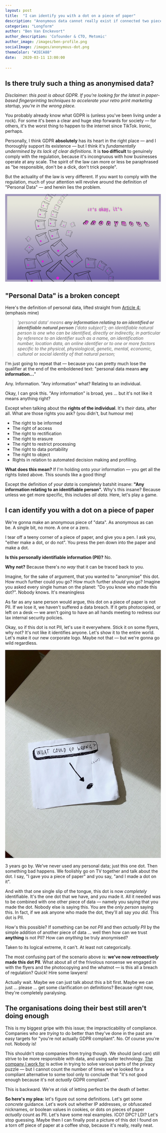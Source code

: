 ```yaml
---
layout: post
title:  "I can identify you with a dot on a piece of paper"
description: "Anonymous data cannot really exist if connected two pieces of data together identifies someone straight away. Therefore, the definitions we use for 'personal identifying information' should be changed in some way"
categories: "Longform"
author: "Ben Van Enckevort"
author_description: 'Cofounder & CTO, Metomic'
author_image: /images/ben-profile.png
socialImage: /images/anonymous-dot.png
themeColor: "#2ECA88"
date:   2020-03-11 13:00:00

---
```


## Is there truly such a thing as anonymised data?

*Disclaimer: this post is about GDPR. If you're looking for the latest in paper-based fingerprinting techniques to accelerate your retro print marketing startup, you're in the wrong place.*

You probably already know what GDPR is (unless you've been living under a rock). For some it's been a clear and huge step forwards for society — for others, it's the worst thing to happen to the internet since TikTok. Ironic, perhaps.

Personally, I think GDPR **absolutely** has its heart in the right place — and I thoroughly support its existence — but I think it's *fundamentally undermined by its lack of clear definitions.* It is **too difficult** to genuinely comply with the regulation, because it's incongruous with how businesses operate at any scale. The spirit of the law can more or less be paraphrased as "be responsible, don't be a dick, don't trick people".

But the actuality of the law is very different. If you want to comply with the regulation, much of your attention will revolve around the definition of "Personal Data" — and herein lies the problem.

![pieces of paper flying into the air](/images/anonymous-dot.png)

## "Personal Data" is a broken concept

Here's the definition of personal data, lifted straight from [Article 4:](https://gdpr.eu/article-4-definitions/) (emphasis mine)

> *‘personal data’ means **any information relating to an identified or identifiable natural person** (‘data subject’); an identifiable natural person is one who can be identified, directly or indirectly, in particular by reference to an identifier such as a name, an identification number, location data, an online identifier or to one or more factors specific to the physical, physiological, genetic, mental, economic, cultural or social identity of that natural person;*

I'm just going to repeat that — because you can pretty much lose the qualifier at the end of the emboldened text: "personal data means **any information...**"

Any. Information. "Any information" what? Relating to an individual.

Okay, I can grok this. "Any information" is broad, yes ... but it's not like it means anything right?

Except when talking about the **rights of the individual**. It's *their* data, after all. What are those rights you ask? (you didn't, but humour me)

- The right to be informed
- The right of access
- The right to rectification
- The right to erasure
- The right to restrict processing
- The right to data portability
- The right to object
- Rights in relation to automated decision making and profiling.

**What does this mean?** If I'm holding onto *your* information — you get all the rights listed above. This sounds like a good thing!

Except the definition of *your data* is completely batshit insane: **"Any information relating to an identifiable person".** Why's this insane? Because unless we get more specific, this includes *all data*. Here, let's play a game.

## I can identify you with a dot on a piece of paper

We're gonna make an anonymous piece of "data". As anonymous as can be. A single bit, no more. A one or a zero. 

I tear off a teeny corner of a piece of paper, and give you a pen. I ask you, "either make a dot, or do not". You press the pen down into the paper and make a dot. 

**Is this personally identifiable information (PII)?** No. 

**Why not?** Because there's *no way* that it can be traced back to you. 

Imagine, for the sake of argument, that you wanted to "anonymise" this dot. How much further could you go? How much further *should* you go? Imagine you asked every single human on the planet: "Do you know who made this dot?". Nobody knows. It's meaningless

As far as any sane person would argue, this dot on a piece of paper is not PII. If we lose it, we haven't suffered a data breach. If it gets photocopied, or left on a desk — we aren't going to have an all hands meeting to redress our lax internal security policies. 

Okay, so if this dot is not PII, let's use it everywhere. Stick it on some flyers, why not? It's not like it identifies anyone. Let's show it to the entire world. Let's make it our new corporate logo. Maybe not that — but we're gonna go wild regardless. 

![a dot drawn on a piece of paper](/images/paper-dot.jpg)

3 years go by. We've never used any personal data; just this one dot. Then something bad happens. We foolishly go on TV together and talk about the dot. I say, "I gave you a piece of paper" and you say, "and I made a dot on it".

And with that one single slip of the tongue, this dot is now *completely* identifiable. It's the one dot that we have, and *you* made it. All it needed was to be combined with one other piece of data — namely you saying that you made the dot. Nobody else is saying this. You are the *only person* saying this. In fact, if we ask anyone who made the dot, they'll all say *you did.* This dot is PII.

How's this possible? If something can be *not PII* and then *actually PII* by the simple addition of another piece of data ... well then how can we trust **anything** is not PII? How can *anything* be truly anonymised?

Taken to its logical extreme, it can't. At least not categorically. 

The most confusing part of the scenario above is: **we've now *retroactively* made this dot PII**. What about all of the frivolous nonsense we engaged in with the flyers and the photocopying and the whatnot — is this all a breach of regulation? Quick! Hire some lawyers!

Actually wait. Maybe we can just talk about this a bit first. Maybe we can just ... please ... get some clarification on definitions? Because right now, they're completely paralysing.

## The organisations doing their best still aren't doing enough

This is my biggest gripe with this issue; the impracticability of compliance. Companies who are *trying* to do better than they've done in the past are easy targets for "you're not actually GDPR compliant". No. Of course you're not. Nobody is!

This shouldn't stop companies from trying though. We should (and can) still strive to be more responsible with data, and using safer technology. [The company I work for](https://metomic.io) is active in trying to solve various parts of the privacy puzzle — but I cannot count the number of times we've looked for a compliant alternative to some tool only to conclude that "it's not good enough because it's not *actually* GDPR compliant".

This is backward. We're at risk of letting perfect be the death of better.

**So here's my plea:** let's figure out some definitions. Let's get some *concrete* guidance. Let's work out whether IP addresses, or obfuscated nicknames, or boolean values in cookies, or dots on pieces of paper *actually* count as PII. Let's have some real examples. ICO? DPC? LDI? Let's stop guessing. Maybe then I can finally post a picture of this dot I found on a torn off piece of paper at a coffee shop, because it's really, really neat.